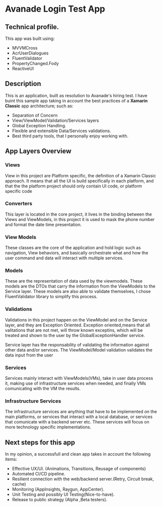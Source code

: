 # Avanade Login Test App

## Technical profile.

This app was built using:
* MVVMCross
* AcrUserDialogues
* FluentValidator
* PropertyChanged.Fody
* ReactiveUI

## Description
This is an application, built as resolution to Avanade's hiring test.
I have buint this sample app taking in account the best practices of a **Xamarin Classic** app architecture; such as:

* Separation of Concern
* View/ViewModel/Validation/Services layers
* Global Exception Handling.
* Flexible and extensible Data/Services validations.
* Best third party tools, that I personally enjoy working with.

## App Layers Overview
### Views
View in this project are Platform specific, the definition of a Xamarin Classic approach. It means that all the UI is build specifically in each platform, and that the the platform project should only contain UI code, or platform specific code
### Converters 
This layer is located in the core project, it lives in the binding between the Views and ViewModels, in this project it is used to mask the phone number and format the date time presentation.
### View Models
These classes are the core of the application and hold logic such as navigation, View behaviors, and basically orchestrate what and how the user command and data will interact with multiple services.
### Models
These are the representation of data used by the viewmodels. These models are the DTOs that carry the information from the ViewModels to the Service layer. These models are also able to validate themselves, I chose FluentValidator library to simplify this process.
### Validations
Validations in this project happen on the ViewModel and on the Service layer, and they are Exception Oriented. Exception oriented,means that all valitations that are not met, will throw known exceptins, which will be treated and shown to the user by the GlobalExceptionHandler service.

Service layer has the responsability of validating the information against other data and/or services. The ViewModel/Model validation validates the data input from the user
### Services
Services mainly interact with ViewModels(VMs), take in user data process it, making use of infrastructure services when needed, and finally VMs comunicating with the VM the results.
### Infrastructure Services
The infrastructure services are anything that have to be implemented on the main platforms, or services that interact with a local database, or services that comunicate with a backend server etc. These services will focus on more technology specific implementations.

## Next steps for this app
In my opinion, a successfull and clean app takes in account the following items:


* Effective UX/UI. (Animations, Transitions, Reusage of components)
* Automated CI/CD pipeline.
* Resilient connection with the web/backend server.(Retry, Circuit break, cache)
* Monitoring (AppInsights, Raygun, AppCenter).
* Unit Testing and possibly UI Testing(Nice-to-have).
* Release to public strategy (Alpha ,Beta testers).